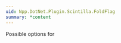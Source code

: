 ```yaml
---
uid: Npp.DotNet.Plugin.Scintilla.FoldFlag
summary: *content
---
```


Possible options for <xref href="Npp.DotNet.Plugin.IScintillaGateway.SetFoldFlags(Npp.DotNet.Plugin.Scintilla.FoldFlag)" data-throw-if-not-resolved="false"></xref>
